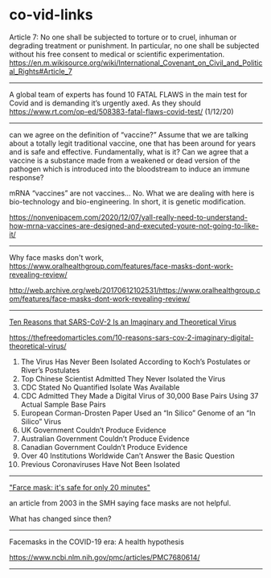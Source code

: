 # co-vid-links

Article 7: No one shall be subjected to torture or to cruel, inhuman or 
degrading treatment or punishment. In particular, no one shall be 
subjected without his free consent to medical or scientific 
experimentation. https://en.m.wikisource.org/wiki/International_Covenant_on_Civil_and_Political_Rights#Article_7

---

A global team of experts has found 10 FATAL FLAWS in the main test for Covid and is demanding it’s urgently axed. As they should
https://www.rt.com/op-ed/508383-fatal-flaws-covid-test/ (1/12/20)

---

can we agree on the definition of “vaccine?” Assume that we are 
talking about a totally legit traditional vaccine, one that has been 
around for years and is safe and effective. Fundamentally, what is it? 
Can we agree that a vaccine is a substance made from a weakened or dead 
version of the pathogen which is introduced into the bloodstream to 
induce an immune response? 

mRNA “vaccines” are not vaccines… No. What we are dealing with here is 
bio-technology and bio-engineering. In short, it is genetic modification. 

https://nonvenipacem.com/2020/12/07/yall-really-need-to-understand-how-mrna-vaccines-are-designed-and-executed-youre-not-going-to-like-it/

---

Why face masks don't work, 
https://www.oralhealthgroup.com/features/face-masks-dont-work-revealing-review/  

http://web.archive.org/web/20170612102531/https://www.oralhealthgroup.com/features/face-masks-dont-work-revealing-review/

---

[Ten Reasons that SARS-CoV-2 Is an Imaginary and Theoretical Virus](https://thefreedomarticles.com/10-reasons-sars-cov-2-imaginary-digital-theoretical-virus/)

https://thefreedomarticles.com/10-reasons-sars-cov-2-imaginary-digital-theoretical-virus/

1. The Virus Has Never Been Isolated According to Koch’s Postulates or River’s Postulates
2. Top Chinese Scientist Admitted They Never Isolated the Virus
3. CDC Stated No Quantified Isolate Was Available
4. CDC Admitted They Made a Digital Virus of 30,000 Base Pairs Using 37 Actual Sample Base Pairs
5. European Corman-Drosten Paper Used an “In Silico” Genome of an “In Silico” Virus
6. UK Government Couldn’t Produce Evidence
7. Australian Government Couldn’t Produce Evidence
8. Canadian Government Couldn’t Produce Evidence
9. Over 40 Institutions Worldwide Can’t Answer the Basic Question
10. Previous Coronaviruses Have Not Been Isolated 

---

["Farce mask: it's safe for only 20 minutes"](https://www.smh.com.au/national/farce-mask-its-safe-for-only-20-minutes-20030427-gdgnyo.html)

an article from 2003 in the SMH saying face masks are not helpful.

What has changed since then?

---

Facemasks in the COVID-19 era: A health hypothesis

https://www.ncbi.nlm.nih.gov/pmc/articles/PMC7680614/

---



